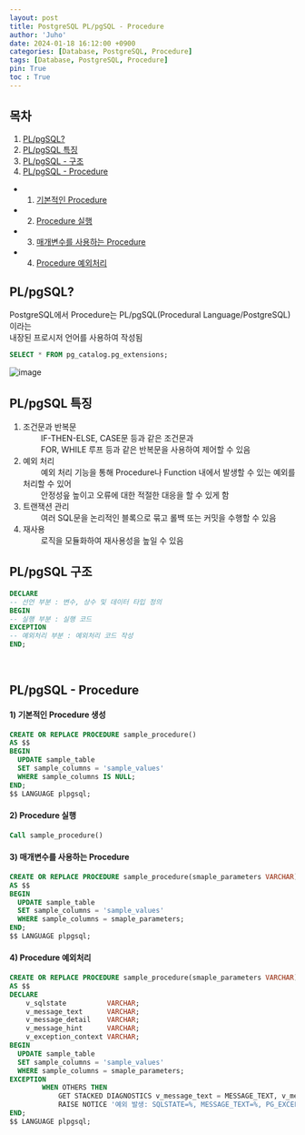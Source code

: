 ```yaml
---
layout: post
title: PostgreSQL PL/pgSQL - Procedure
author: 'Juho'
date: 2024-01-18 16:12:00 +0900
categories: [Database, PostgreSQL, Procedure]
tags: [Database, PostgreSQL, Procedure]
pin: True
toc : True
---
```


## 목차
1. [PL/pgSQL?](#plpgsql)
2. [PL/pgSQL 특징](#plpgsql-특징)
3. [PL/pgSQL - 구조](#plpgsql-구조)
4. [PL/pgSQL - Procedure](#plpgsql---procedure)
 - 1) [기본적인 Procedure](#1-기본적인-procedure-생성)
 - 2) [Procedure 실행](#2-procedure-실행)
 - 3) [매개변수를 사용하는 Procedure](#3-매개변수를-사용하는-procedure)
 - 4) [Procedure 예외처리](#4-procedure-예외처리)


## PL/pgSQL?
PostgreSQL에서 Procedure는 PL/pgSQL(Procedural Language/PostgreSQL)이라는<br/> 내장된 프로시저 언어를 사용하여 작성됨
```sql
SELECT * FROM pg_catalog.pg_extensions;
```
<!-- ![Alt Text](/images/plpgsql.png) -->
![image](https://github.com/juhoplayground/juhoplayground.github.io/assets/156918118/34d6bdf8-5e0a-4b5d-a536-15c67b06eea7)

## PL/pgSQL 특징
1. 조건문과 반복문 <br/>
&nbsp;&nbsp;&nbsp;&nbsp;&nbsp;&nbsp;&nbsp;&nbsp;IF-THEN-ELSE, CASE문 등과 같은 조건문과 <br/>
&nbsp;&nbsp;&nbsp;&nbsp;&nbsp;&nbsp;&nbsp;&nbsp;FOR, WHILE 루프 등과 같은 반복문을 사용하여 제어할 수 있음
2. 예외 처리 <br/>
&nbsp;&nbsp;&nbsp;&nbsp;&nbsp;&nbsp;&nbsp;&nbsp;예외 처리 기능을 통해 Procedure나 Function 내에서 발생할 수 있는 예외를 처리할 수 있어<br/>
&nbsp;&nbsp;&nbsp;&nbsp;&nbsp;&nbsp;&nbsp;&nbsp;안정성읖 높이고 오류에 대한 적절한 대응을 할 수 있게 함
3. 트랜잭션 관리<br/>
&nbsp;&nbsp;&nbsp;&nbsp;&nbsp;&nbsp;&nbsp;&nbsp;여러 SQL문을 논리적인 블록으로 묶고 롤백 또는 커밋을 수행할 수 있음
4. 재사용<br/>
&nbsp;&nbsp;&nbsp;&nbsp;&nbsp;&nbsp;&nbsp;&nbsp;로직을 모듈화하여 재사용성을 높일 수 있음



## PL/pgSQL 구조
```sql
DECLARE
-- 선언 부분 : 변수, 상수 및 데이터 타입 정의
BEGIN
-- 실행 부분 : 실행 코드
EXCEPTION
-- 예외처리 부분 : 예외처리 코드 작성
END;
```
<br/>

## PL/pgSQL - Procedure
#### 1) 기본적인 Procedure 생성
```sql
CREATE OR REPLACE PROCEDURE sample_procedure()
AS $$
BEGIN
  UPDATE sample_table
  SET sample_columns = 'sample_values'
  WHERE sample_columns IS NULL;
END;
$$ LANGUAGE plpgsql;
```

#### 2) Procedure 실행
```sql
Call sample_procedure()
```

#### 3) 매개변수를 사용하는 Procedure
```sql
CREATE OR REPLACE PROCEDURE sample_procedure(smaple_parameters VARCHAR)
AS $$
BEGIN
  UPDATE sample_table
  SET sample_columns = 'sample_values'
  WHERE sample_columns = smaple_parameters;
END;
$$ LANGUAGE plpgsql;
```


#### 4) Procedure 예외처리
```sql
CREATE OR REPLACE PROCEDURE sample_procedure(smaple_parameters VARCHAR)
AS $$
DECLARE
    v_sqlstate          VARCHAR;
    v_message_text      VARCHAR;
    v_message_detail    VARCHAR;
    v_message_hint      VARCHAR;
    v_exception_context VARCHAR;
BEGIN
  UPDATE sample_table
  SET sample_columns = 'sample_values'
  WHERE sample_columns = smaple_parameters;
EXCEPTION
        WHEN OTHERS THEN
            GET STACKED DIAGNOSTICS v_message_text = MESSAGE_TEXT, v_message_detail = PG_EXCEPTION_DETAIL, v_message_hint = PG_EXCEPTION_HINT, v_sqlstate = RETURNED_SQLSTATE, v_exception_context = PG_EXCEPTION_CONTEXT;
            RAISE NOTICE '예외 발생: SQLSTATE=%, MESSAGE_TEXT=%, PG_EXCEPTION_DETAIL=%, PG_EXCEPTION_HINT=%, PG_EXCEPTION_CONTEXT=%', v_sqlstate, v_message_text, v_message_detail, v_message_hint, v_exception_context;
END;
$$ LANGUAGE plpgsql;
```